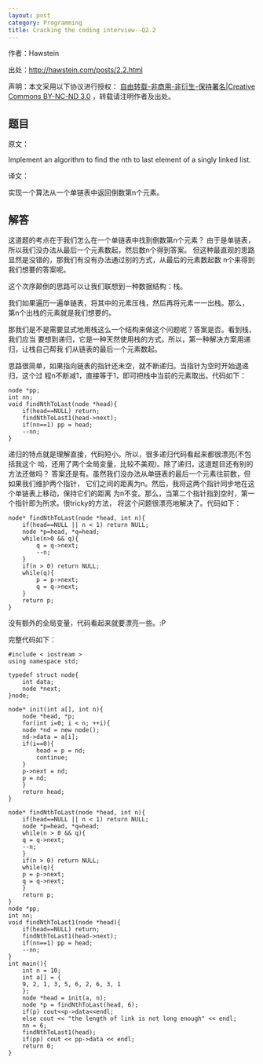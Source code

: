 ```yaml
---
layout: post
category: Programming
title: Cracking the coding interview--Q2.2
---
```


作者：Hawstein

出处：<http://hawstein.com/posts/2.2.html>

声明：本文采用以下协议进行授权：
[自由转载-非商用-非衍生-保持署名|Creative Commons BY-NC-ND 3.0](http://creativecommons.org/licenses/by-nc-nd/3.0/deed.zh)
，转载请注明作者及出处。

## 题目

原文：

Implement an algorithm to find the nth to last element of a singly 
linked list.

译文：

实现一个算法从一个单链表中返回倒数第n个元素。

## 解答

这道题的考点在于我们怎么在一个单链表中找到倒数第n个元素？
由于是单链表，所以我们没办法从最后一个元素数起，然后数n个得到答案。
但这种最直观的思路显然是没错的，那我们有没有办法通过别的方式，从最后的元素数起数
n个来得到我们想要的答案呢。

这个次序颠倒的思路可以让我们联想到一种数据结构：栈。

我们如果遍历一遍单链表，将其中的元素压栈，然后再将元素一一出栈。那么， 
第n个出栈的元素就是我们想要的。

那我们是不是需要显式地用栈这么一个结构来做这个问题呢？答案是否。看到栈，我们应当
要想到递归，它是一种天然使用栈的方式。所以，第一种解决方案用递归，让栈自己帮我
们从链表的最后一个元素数起。

思路很简单，如果指向链表的指针还未空，就不断递归。当指针为空时开始退递归，这个过
程n不断减1，直接等于1，即可把栈中当前的元素取出。代码如下：

<pre><code>node *pp;
int nn;
void findNthToLast(node *head){
    if(head==NULL) return;
    findNthToLast1(head->next);
    if(nn==1) pp = head;
    --nn;
}
</code></pre>

递归的特点就是理解直接，代码短小。所以，很多递归代码看起来都很漂亮(不包括我这个
哈，还用了两个全局变量，比较不美观)。除了递归，这道题目还有别的方法还做吗？
答案还是有。虽然我们没办法从单链表的最后一个元素往前数，但如果我们维护两个指针，
它们之间的距离为n。然后，我将这两个指针同步地在这个单链表上移动，保持它们的距离
为n不变。那么，当第二个指针指到空时，第一个指针即为所求。很tricky的方法，
将这个问题很漂亮地解决了。代码如下：

<pre><code>node* findNthToLast(node *head, int n){
    if(head==NULL || n < 1) return NULL;
    node *p=head, *q=head;
    while(n>0 && q){
        q = q->next;
        --n;
    }
    if(n > 0) return NULL;
    while(q){
        p = p->next;
        q = q->next;
    }
    return p;
}
</code></pre>

没有额外的全局变量，代码看起来就要漂亮一些。:P

完整代码如下：

    #include < iostream >
	using namespace std;

	typedef struct node{
	    int data;
	    node *next;
	}node;

	node* init(int a[], int n){
	    node *head, *p;
	    for(int i=0; i < n; ++i){
		node *nd = new node();
		nd->data = a[i];
		if(i==0){
		    head = p = nd;
		    continue;
		}
		p->next = nd;
		p = nd;
	    }
	    return head;
	}

	node* findNthToLast(node *head, int n){
	    if(head==NULL || n < 1) return NULL;
	    node *p=head, *q=head;
	    while(n > 0 && q){
		q = q->next;
		--n;
	    }
	    if(n > 0) return NULL;
	    while(q){
		p = p->next;
		q = q->next;
	    }
	    return p;
	}
	node *pp;
	int nn;
	void findNthToLast1(node *head){
	    if(head==NULL) return;
	    findNthToLast1(head->next);
	    if(nn==1) pp = head;
	    --nn;
	}
	int main(){
	    int n = 10;
	    int a[] = {
		9, 2, 1, 3, 5, 6, 2, 6, 3, 1 
	    };
	    node *head = init(a, n);
	    node *p = findNthToLast(head, 6);
	    if(p) cout<<p->data<<endl;
	    else cout << "the length of link is not long enough" << endl;
	    nn = 6;
	    findNthToLast1(head);
	    if(pp) cout << pp->data << endl;
	    return 0;
	}
